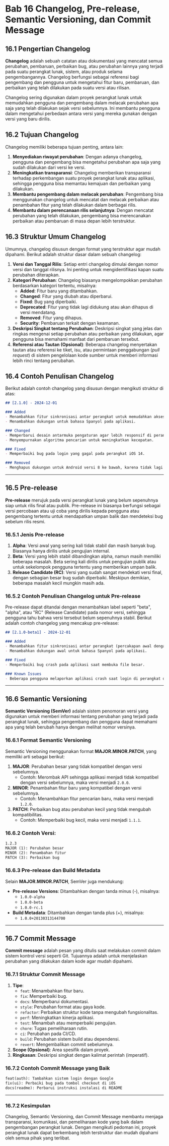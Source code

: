 # Bab 16 Changelog, Pre-release, Semantic Versioning, dan Commit Message

## 16.1 Pengertian Changelog

**Changelog** adalah sebuah catatan atau dokumentasi yang mencatat semua perubahan, pembaruan, perbaikan bug, atau perubahan lainnya yang terjadi pada suatu perangkat lunak, sistem, atau produk selama pengembangannya. Changelog berfungsi sebagai referensi bagi pengembang dan pengguna untuk mengetahui fitur baru, pembaruan, dan perbaikan yang telah dilakukan pada suatu versi atau rilisan.

Changelog sering digunakan dalam proyek perangkat lunak untuk memudahkan pengguna dan pengembang dalam melacak perubahan apa saja yang telah dilakukan sejak versi sebelumnya. Ini membantu pengguna dalam mengetahui perbedaan antara versi yang mereka gunakan dengan versi yang baru dirilis.

## 16.2 Tujuan Changelog

Changelog memiliki beberapa tujuan penting, antara lain:

1. **Menyediakan riwayat perubahan**: Dengan adanya changelog, pengguna dan pengembang bisa mengetahui perubahan apa saja yang sudah dilakukan dari versi ke versi.
2. **Meningkatkan transparansi**: Changelog memberikan transparansi terhadap perkembangan suatu proyek perangkat lunak atau aplikasi, sehingga pengguna bisa memantau kemajuan dan perbaikan yang dilakukan.
3. **Membantu pengembang dalam melacak perubahan**: Pengembang bisa menggunakan changelog untuk mencatat dan melacak perbaikan atau penambahan fitur yang telah dilakukan dalam berbagai rilis.
4. **Membantu dalam perencanaan rilis selanjutnya**: Dengan mencatat perubahan yang telah dilakukan, pengembang bisa merencanakan perbaikan atau pembaruan di masa depan lebih terstruktur.

## 16.3 Struktur Umum Changelog

Umumnya, changelog disusun dengan format yang terstruktur agar mudah dipahami. Berikut adalah struktur dasar dalam sebuah changelog:

1. **Versi dan Tanggal Rilis**: Setiap entri changelog dimulai dengan nomor versi dan tanggal rilisnya. Ini penting untuk mengidentifikasi kapan suatu perubahan diterapkan.
2. **Kategori Perubahan**: Changelog biasanya mengelompokkan perubahan berdasarkan kategori tertentu, misalnya:
    - **Added**: Fitur baru yang ditambahkan.
    - **Changed**: Fitur yang diubah atau diperbarui.
    - **Fixed**: Bug yang diperbaiki.
    - **Deprecated**: Fitur yang tidak lagi didukung atau akan dihapus di versi mendatang.
    - **Removed**: Fitur yang dihapus.
    - **Security**: Pembaruan terkait dengan keamanan.
3. **Deskripsi Singkat tentang Perubahan**: Deskripsi singkat yang jelas dan ringkas mengenai setiap perubahan atau perbaikan yang dilakukan, agar pengguna bisa memahami manfaat dari pembaruan tersebut.
4. **Referensi atau Tautan (Opsional)**: Beberapa changelog menyertakan tautan atau referensi ke tiket, isu, atau permintaan penggabungan (*pull request*) di sistem pengelolaan kode sumber untuk memberi informasi lebih rinci tentang perubahan.

## 16.4 Contoh Penulisan Changelog

Berikut adalah contoh changelog yang disusun dengan mengikuti struktur di atas:

```markdown
## [2.1.0] - 2024-12-01

### Added
- Menambahkan fitur sinkronisasi antar perangkat untuk memudahkan akses data.
- Menambahkan dukungan untuk bahasa Spanyol pada aplikasi.

### Changed
- Memperbarui desain antarmuka pengaturan agar lebih responsif di perangkat mobile.
- Menyempurnakan algoritma pencarian untuk meningkatkan kecepatan.

### Fixed
- Memperbaiki bug pada login yang gagal pada perangkat iOS 14.

### Removed
- Menghapus dukungan untuk Android versi 8 ke bawah, karena tidak lagi kompatibel dengan teknologi baru.

```

---

## 16.5 Pre-release

**Pre-release** merujuk pada versi perangkat lunak yang belum sepenuhnya siap untuk rilis final atau publik. Pre-release ini biasanya berfungsi sebagai versi percobaan atau uji coba yang dirilis kepada pengguna atau pengembang tertentu untuk mendapatkan umpan balik dan mendeteksi bug sebelum rilis resmi.

### 16.5.1 Jenis Pre-release

1. **Alpha**: Versi awal yang sering kali tidak stabil dan masih banyak bug. Biasanya hanya dirilis untuk pengujian internal.
2. **Beta**: Versi yang lebih stabil dibandingkan alpha, namun masih memiliki beberapa masalah. Beta sering kali dirilis untuk pengujian publik atau untuk sekelompok pengguna tertentu yang memberikan umpan balik.
3. **Release Candidate (RC)**: Versi yang sudah sangat mendekati versi final, dengan sebagian besar bug sudah diperbaiki. Meskipun demikian, beberapa masalah kecil mungkin masih ada.

### 16.5.2 Contoh Penulisan Changelog untuk Pre-release

Pre-release dapat ditandai dengan menambahkan label seperti "beta", "alpha", atau "RC" (Release Candidate) pada nomor versi, sehingga pengguna tahu bahwa versi tersebut belum sepenuhnya stabil. Berikut adalah contoh changelog yang mencakup pre-release:

```markdown
## [2.1.0-beta1] - 2024-12-01

### Added
- Menambahkan fitur sinkronisasi antar perangkat (percakapan awal dengan pengujian terbatas).
- Menambahkan dukungan awal untuk bahasa Spanyol pada aplikasi.

### Fixed
- Memperbaiki bug crash pada aplikasi saat membuka file besar.

### Known Issues
- Beberapa pengguna melaporkan aplikasi crash saat login di perangkat dengan Android 12.

```

---

## 16.6 Semantic Versioning

**Semantic Versioning (SemVer)** adalah sistem penomoran versi yang digunakan untuk memberi informasi tentang perubahan yang terjadi pada perangkat lunak, sehingga pengembang dan pengguna dapat memahami apa yang telah berubah hanya dengan melihat nomor versinya.

### 16.6.1 Format Semantic Versioning

Semantic Versioning menggunakan format **MAJOR.MINOR.PATCH**, yang memiliki arti sebagai berikut:

1. **MAJOR**: Perubahan besar yang tidak kompatibel dengan versi sebelumnya.
    - Contoh: Merombak API sehingga aplikasi menjadi tidak kompatibel dengan versi sebelumnya, maka versi menjadi `2.0.0`.
2. **MINOR**: Penambahan fitur baru yang kompatibel dengan versi sebelumnya.
    - Contoh: Menambahkan fitur pencarian baru, maka versi menjadi `1.2.0`.
3. **PATCH**: Perbaikan bug atau perubahan kecil yang tidak mengubah kompatibilitas.
    - Contoh: Memperbaiki bug kecil, maka versi menjadi `1.1.1`.

### 16.6.2 Contoh Versi:

```markdown
1.2.3
MAJOR (1): Perubahan besar
MINOR (2): Penambahan fitur
PATCH (3): Perbaikan bug

```

### 16.6.3 Pre-release dan Build Metadata

Selain **MAJOR.MINOR.PATCH**, SemVer juga mendukung:

- **Pre-release Versions**: Ditambahkan dengan tanda minus (-), misalnya:
    - `1.0.0-alpha`
    - `1.0.0-beta`
    - `1.0.0-rc.1`
- **Build Metadata**: Ditambahkan dengan tanda plus (+), misalnya:
    - `1.0.0+20130313144700`

---

## 16.7 Commit Message

**Commit message** adalah pesan yang ditulis saat melakukan commit dalam sistem kontrol versi seperti Git. Tujuannya adalah untuk menjelaskan perubahan yang dilakukan dalam kode agar mudah dipahami.

### 16.7.1 Struktur Commit Message

1. **Tipe**:
    - `feat`: Menambahkan fitur baru.
    - `fix`: Memperbaiki bug.
    - `docs`: Memperbarui dokumentasi.
    - `style`: Perubahan format atau gaya kode.
    - `refactor`: Perbaikan struktur kode tanpa mengubah fungsionalitas.
    - `perf`: Meningkatkan kinerja aplikasi.
    - `test`: Menambah atau memperbaiki pengujian.
    - `chore`: Tugas pemeliharaan rutin.
    - `ci`: Perubahan pada CI/CD.
    - `build`: Perubahan sistem build atau dependensi.
    - `revert`: Mengembalikan commit sebelumnya.
2. **Scope (Opsional)**: Area spesifik dalam proyek.
3. **Ringkasan**: Deskripsi singkat dengan kalimat perintah (imperatif).

### 16.7.2 Contoh Commit Message yang Baik

```markdown
feat(auth): Tambahkan sistem login dengan Google
fix(ui): Perbaiki bug pada tombol checkout di iOS
docs(readme): Perbarui instruksi instalasi di README

```

---

### 16.7.2 Kesimpulan

Changelog, Semantic Versioning, dan Commit Message membantu menjaga transparansi, komunikasi, dan pemeliharaan kode yang baik dalam pengembangan perangkat lunak. Dengan mengikuti pedoman ini, proyek perangkat lunak dapat berkembang lebih terstruktur dan mudah dipahami oleh semua pihak yang terlibat.